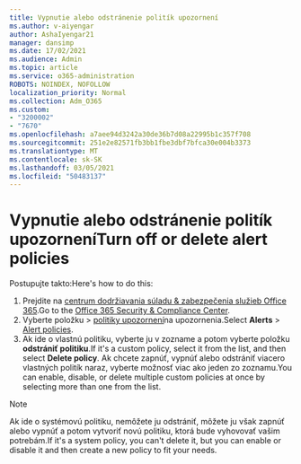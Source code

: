 ```yaml
---
title: Vypnutie alebo odstránenie politík upozornení
ms.author: v-aiyengar
author: AshaIyengar21
manager: dansimp
ms.date: 17/02/2021
ms.audience: Admin
ms.topic: article
ms.service: o365-administration
ROBOTS: NOINDEX, NOFOLLOW
localization_priority: Normal
ms.collection: Adm_O365
ms.custom:
- "3200002"
- "7670"
ms.openlocfilehash: a7aee94d3242a30de36b7d08a22995b1c357f708
ms.sourcegitcommit: 251e2e82571fb3bb1fbe3dbf7bfca30e004b3373
ms.translationtype: MT
ms.contentlocale: sk-SK
ms.lasthandoff: 03/05/2021
ms.locfileid: "50483137"
---
```

# <a name="turn-off-or-delete-alert-policies"></a><span data-ttu-id="76415-102">Vypnutie alebo odstránenie politík upozornení</span><span class="sxs-lookup"><span data-stu-id="76415-102">Turn off or delete alert policies</span></span>

<span data-ttu-id="76415-103">Postupujte takto:</span><span class="sxs-lookup"><span data-stu-id="76415-103">Here's how to do this:</span></span>

1. <span data-ttu-id="76415-104">Prejdite na [centrum dodržiavania súladu & zabezpečenia služieb Office 365](https://go.microsoft.com/fwlink/p/?linkid=2077143).</span><span class="sxs-lookup"><span data-stu-id="76415-104">Go to the [Office 365 Security & Compliance Center](https://go.microsoft.com/fwlink/p/?linkid=2077143).</span></span>
1. <span data-ttu-id="76415-105">Vyberte položku  >  [politiky upozornení](https://go.microsoft.com/fwlink/?linkid=2103208)na upozornenia.</span><span class="sxs-lookup"><span data-stu-id="76415-105">Select **Alerts** > [Alert policies](https://go.microsoft.com/fwlink/?linkid=2103208).</span></span>
1. <span data-ttu-id="76415-106">Ak ide o vlastnú politiku, vyberte ju v zozname a potom vyberte položku **odstrániť politiku**.</span><span class="sxs-lookup"><span data-stu-id="76415-106">If it's a custom policy, select it from the list, and then select **Delete policy**.</span></span> <span data-ttu-id="76415-107">Ak chcete zapnúť, vypnúť alebo odstrániť viacero vlastných politík naraz, vyberte možnosť viac ako jeden zo zoznamu.</span><span class="sxs-lookup"><span data-stu-id="76415-107">You can enable, disable, or delete multiple custom policies at once by selecting more than one from the list.</span></span>

> [!NOTE]
> <span data-ttu-id="76415-108">Ak ide o systémovú politiku, nemôžete ju odstrániť, môžete ju však zapnúť alebo vypnúť a potom vytvoriť novú politiku, ktorá bude vyhovovať vašim potrebám.</span><span class="sxs-lookup"><span data-stu-id="76415-108">If it's a system policy, you can't delete it, but you can enable or disable it and then create a new policy to fit your needs.</span></span>
